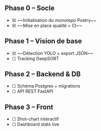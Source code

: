## Phase 0 – Socle
- [x] <!--TASK:INIT-->~~Initialisation du monorepo Poetry~~
- [x] <!--TASK:CI-->~~Mise en place qualité + CI~~
## Phase 1 – Vision de base
- [x] <!--TASK:DETECT-->~~Détection YOLO + export JSON~~
- [ ] <!--TASK:TRACK-->Tracking DeepSORT
## Phase 2 – Backend & DB
- [ ] <!--TASK:SCHEMA-->Schéma Postgres + migrations
- [ ] <!--TASK:API-->API REST FastAPI
## Phase 3 – Front
- [ ] <!--TASK:SHOTCHART-->Shot-chart interactif
- [ ] <!--TASK:DASHBOARD-->Dashboard stats live
